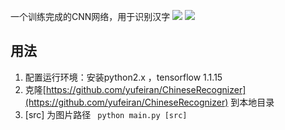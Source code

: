 一个训练完成的CNN网络，用于识别汉字
![](https://img.shields.io/badge/tensorflow-1.15.0-brightgreen)
![](https://img.shields.io/badge/python-3.7-brightgreen)

## 用法
1. 配置运行环境：安装python2.x ，tensorflow 1.1.15 
2. 克隆[https://github.com/yufeiran/ChineseRecognizer](https://github.com/yufeiran/ChineseRecognizer)
到本地目录
3. [src] 为图片路径
<code> python main.py [src]</code>
